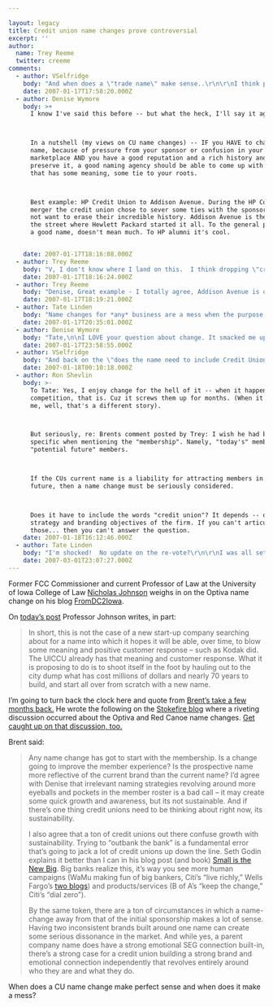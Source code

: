 ```yaml
---

layout: legacy
title: Credit union name changes prove controversial
excerpt: ''
author:
  name: Trey Reeme
  twitter: creeme
comments:
  - author: VSelfridge
    body: "And when does a \"trade name\" make sense..\r\n\r\nI think part of the trend toward rebranding is the recognition that: as \"WaMu\" is understood to be a bank,  can't \"Red Canoe\" (and other CU trade names) be understood to be a credit union... Without having to say Red Canoe Credit Union in every tag line of every spot.\r\n\r\nIf you are a community chartered credit union - do you have to say \"Community\" in your credit union name, or can that too be understood by the consumer?\r\n\r\n\r\n"
    date: 2007-01-17T17:58:20.000Z
  - author: Denise Wymore
    body: >+
      I know I've said this before -- but what the heck, I'll say it again.



      In a nutshell (my views on CU name changes) -- IF you HAVE to change your
      name, because of pressure from your sponsor or confusion in your
      marketplace AND you have a good reputation and a rich history and want to
      preserve it, a good naming agency should be able to come up with a name
      that has some meaning, some tie to your roots.



      Best example: HP Credit Union to Addison Avenue. During the HP Compaq
      merger the credit union chose to sever some ties with the sponsor BUT did
      not want to erase their incredible history. Addison Avenue is the name of
      the street where Hewlett Packard started it all. To the general public it's
      a good name, doesn't mean much. To HP alumni it's cool.


    date: 2007-01-17T18:16:08.000Z
  - author: Trey Reeme
    body: "V, I don't know where I land on this.  I think dropping \"credit union\" from a name definitely raises some awareness issues.  That said ... \r\n\r\nAre credit unions being held up by keeping the words \"credit union\" attached?  If consumers largely get confused by the words \"credit union\" (can I join?  do they offer everything a bank does?  what's the difference?  etc.) why are we married to the term?"
    date: 2007-01-17T18:16:24.000Z
  - author: Trey Reeme
    body: "Denise, Great example - I totally agree, Addison Avenue is one of the best name changes a CU's ever undergone.  It reflects the heritage in a witty way, and it was brought on by external events."
    date: 2007-01-17T18:19:21.000Z
  - author: Tate Linden
    body: "Name changes for *any* business are a mess when the purpose and goals of the renaming are not apparent.  \r\n\r\nGiven no reason for the change the consumer base is going to react negatively. \r\n\r\nJust curious - but do any of you enjoy change of any sort just for the hell of it?  Sure it may make life interesting, but it also means that you've got to take the time to relearn something.  \r\n\r\nIf the reason for a name change isn't made apparent by the leaders of a company then someone somewhere hasn't done their job.  (It's probably someone in my industry.)"
    date: 2007-01-17T20:35:01.000Z
  - author: Denise Wymore
    body: "Tate,\n\nI LOVE your question about change. It smacked me up side the head to be honest. I don't want to be one of those grumpy old folks pounding my fist on the table saying \"Well, in MY day....\"\n\nI guess the difference between a name change of a credit union and say, a telephone company, is the emotional connection. There are grumpy old men that actually REMEMBER when the credit union was a shoebox in someone's desk at the plant. And so you mess with that history and you're gonna hear about it. Especially in Iowa.\n\nYou are exactly right on your last point. SOMEONE is not explaining in real terms WHY the name is changing and why the heck it's changing to Optiva, or Kinecta or Unitus or Veridian. \n\nI think we need to respect the history of these things called credit unions. They were unique in their day. It was true community and volunteerism. That's why people's panties are in a wad over this.\n\n"
    date: 2007-01-17T23:58:55.000Z
  - author: VSelfridge
    body: "And back on the \"does the name need to include Credit Union\" question from Trey...\r\n\r\nIn my opinion: \r\nThe \"official name\" can include \"Credit Union\" - it can even include \"Community\" if you want...  But the trade name needs to be short & sweet... \r\n\r\nIn at least one example: \"Federal Credit Union\" in a town with a strong military population was found to imply that you had to be a federal employee, etc. to join... So cutting that phrase from the \"trade name\" used in advertising was seen as a good move. \r\n\r\nAnother example: WaMu may advertise as \"WaMu\" - but in their legal they are still \"Washington Mutual Bank.\" \r\n"
    date: 2007-01-18T00:10:18.000Z
  - author: Ron Shevlin
    body: >-
      To Tate: Yes, I enjoy change for the hell of it -- when it happens to my
      competition, that is. Cuz it screws them up for months. (When it happens to
      me, well, that's a different story).



      But seriously, re: Brents comment posted by Trey: I wish he had been more
      specific when mentioning the "membership". Namely, "today's" member and
      "potential future" members.



      If the CUs current name is a liability for attracting members in the
      future, then a name change must be seriously considered.



      Does it have to include the words "credit union"? It depends -- on the
      strategy and branding objectives of the firm. If you can't articulate
      those... then you can't answer the question.
    date: 2007-01-18T16:12:46.000Z
  - author: Tate Linden
    body: "I'm shocked!  No update on the re-vote?\r\n\r\nI was all set to link to your story, even.  I'm mentally hoarding the hits you would've gotten from it. \r\n\r\nBoth of them.\r\n\r\n"
    date: 2007-03-01T23:07:27.000Z
---
```


<p>Former <span class="caps">FCC</span> Commissioner and current Professor of Law at the University of Iowa College of Law <a href="http://www.nicholasjohnson.org/">Nicholas Johnson</a> weighs in on the Optiva name change on his blog <a href="http://fromdc2iowa.blogspot.com">FromDC2Iowa</a>.</p>
<p>On <a href="http://fromdc2iowa.blogspot.com/2007/01/ui-held-hostage-day-62-revisiting.html">today&#8217;s post</a> Professor Johnson writes, in part:</p>
<blockquote>
<p>In short, this is not the case of a new start-up company searching about for a name into which it hopes it will be able, over time, to blow some meaning and positive customer response &#8211; such as Kodak did. The <span class="caps">UICCU</span> already has that meaning and customer response. What it is proposing to do is to shoot itself in the foot by hauling out to the city dump what has cost millions of dollars and nearly 70 years to build, and start all over from scratch with a new name.</p>
</blockquote>
<p>I&#8217;m going to turn back the clock here and quote from <a href="http://stokefire.com/blog/2006/10/03/credit-union-stays-afloat-sorry-i-got-nothin/#comment-834">Brent&#8217;s take a few months back.</a> He wrote the following on the <a href="http://www.stokefire.com/blog/">Stokefire blog</a> where a riveting discussion occurred about the Optiva and Red Canoe name changes.  <a href="http://stokefire.com/blog/2006/10/03/credit-union-stays-afloat-sorry-i-got-nothin/">Get caught up on that discussion, too.</a></p>
<p>Brent said:</p>
<blockquote><p>Any name change has got to start with the membership. Is a change going to improve the member experience? Is the prospective name more reflective of the current brand than the current name? I&#8217;d agree with Denise that irrelevant naming strategies revolving around more eyeballs and pockets in the member roster is a bad call &#8211; it may create some quick growth and awareness, but its not sustainable. And if there&#8217;s one thing credit unions need to be thinking about right now, its sustainability.</p><p>I also agree that a ton of credit unions out there confuse growth with sustainability. Trying to &#8220;outbank the bank&#8221; is a fundamental error that&#8217;s going to jack a lot of credit unions up down the line. Seth Godin explains it better than I can in his blog post (and book) <a href="http://sethgodin.typepad.com/seths_blog/2005/06/small_is_the_ne.html">Small is the New Big</a>. Big banks realize this, it&#8217;s way you see more human campaigns (WaMu making fun of big bankers, Citi&#8217;s &#8220;live richly,&#8221; Wells Fargo&#8217;s <a href="http://blog.wellsfargo.com/">two blogs</a>) and products/services (B of A&#8217;s &#8220;keep the change,&#8221; Citi&#8217;s &#8220;dial zero&#8221;).</p><p>By the same token, there are a ton of circumstances in which a name-change away from that of the initial sponsorship makes a lot of sense. Having two inconsistent brands built around one name can create some serious dissonance in the market. And while yes, a parent company name does have a strong emotional <span class="caps">SEG</span> connection built-in, there&#8217;s a strong case for a credit union building a strong brand and emotional connection independently that revolves entirely around who they are and what they do.</p></blockquote>
<p>When does a CU name change make perfect sense and when does it make a mess?</p>
